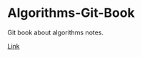 # Algorithms-Git-Book
Git book about algorithms notes.

[Link](https://yeyu456.gitbooks.io/algorithms/content/)

